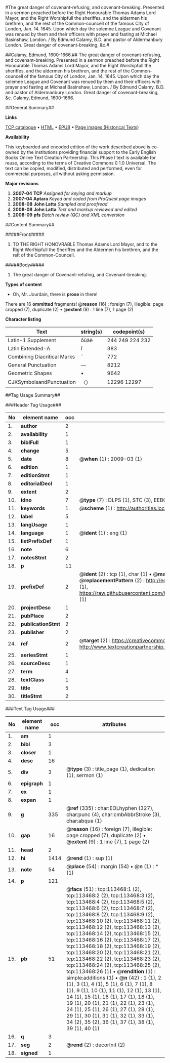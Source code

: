 #The great danger of covenant-refusing, and covenant-breaking. Presented in a sermon preached before the Right Honourable Thomas Adams Lord Mayor, and the Right Worshipfull the sheriffes, and the aldermen his brethren, and the rest of the Common-councell of the famous City of London, Jan. 14. 1645. Upon which day the solemne League and Covenant was renued by them and their officers with prayer and fasting at Michael Basinshaw, London. / By Edmund Calamy, B.D. and pastor of Aldermanbury London. Great danger of covenant-breaking, &c.#

##Calamy, Edmund, 1600-1666.##
The great danger of covenant-refusing, and covenant-breaking. Presented in a sermon preached before the Right Honourable Thomas Adams Lord Mayor, and the Right Worshipfull the sheriffes, and the aldermen his brethren, and the rest of the Common-councell of the famous City of London, Jan. 14. 1645. Upon which day the solemne League and Covenant was renued by them and their officers with prayer and fasting at Michael Basinshaw, London. / By Edmund Calamy, B.D. and pastor of Aldermanbury London.
Great danger of covenant-breaking, &c.
Calamy, Edmund, 1600-1666.

##General Summary##

**Links**

[TCP catalogue](http://www.ota.ox.ac.uk/tcp/)  • 
[HTML](http://tei.it.ox.ac.uk/tcp/Texts-HTML/free/A78/A78965.html)  • 
[EPUB](http://tei.it.ox.ac.uk/tcp/Texts-EPUB/free/A78/A78965.epub) • 
[Page images (Historical Texts)](https://data.historicaltexts.jisc.ac.uk/view?pubId=eebo-99861335e&pageId=eebo-99861335e-113468-1)

**Availability**

This keyboarded and encoded edition of the
	       work described above is co-owned by the institutions
	       providing financial support to the Early English Books
	       Online Text Creation Partnership. This Phase I text is
	       available for reuse, according to the terms of Creative
	       Commons 0 1.0 Universal. The text can be copied,
	       modified, distributed and performed, even for
	       commercial purposes, all without asking permission.

**Major revisions**

1. __2007-04__ __TCP__ *Assigned for keying and markup*
1. __2007-04__ __Aptara__ *Keyed and coded from ProQuest page images*
1. __2008-08__ __John Latta__ *Sampled and proofread*
1. __2008-08__ __John Latta__ *Text and markup reviewed and edited*
1. __2008-09__ __pfs__ *Batch review (QC) and XML conversion*

##Content Summary##

#####Front#####

1. TO THE
RIGHT HONOVRABLE
Thomas Adams Lord Mayor, and
to the Right Worſhipfull the Sheriffes
and the Aldermen his brethren, and
the reſt of the Common-Councell.

#####Body#####

1. The great danger of Covenant-refuſing,
and Covenant-breaking.

**Types of content**

  * Oh, Mr. Jourdain, there is **prose** in there!

There are 16 **ommitted** fragments! 
 @__reason__ (16) : foreign (7), illegible: page cropped (7), duplicate (2)  •  @__extent__ (9) : 1 line (7), 1 page (2)

**Character listing**


|Text|string(s)|codepoint(s)|
|---|---|---|
|Latin-1 Supplement|ôùàè|244 249 224 232|
|Latin Extended-A|ſ|383|
|Combining             Diacritical Marks|̄|772|
|General Punctuation|—|8212|
|Geometric Shapes|▪|9642|
|CJKSymbolsandPunctuation|〈〉|12296 12297|

##Tag Usage Summary##

###Header Tag Usage###

|No|element name|occ|attributes|
|---|---|---|---|
|1.|__author__|2||
|2.|__availability__|1||
|3.|__biblFull__|1||
|4.|__change__|5||
|5.|__date__|8| @__when__ (1) : 2009-03 (1)|
|6.|__edition__|1||
|7.|__editionStmt__|1||
|8.|__editorialDecl__|1||
|9.|__extent__|2||
|10.|__idno__|7| @__type__ (7) : DLPS (1), STC (3), EEBO-CITATION (1), PROQUEST (1), VID (1)|
|11.|__keywords__|1| @__scheme__ (1) : http://authorities.loc.gov/ (1)|
|12.|__label__|5||
|13.|__langUsage__|1||
|14.|__language__|1| @__ident__ (1) : eng (1)|
|15.|__listPrefixDef__|1||
|16.|__note__|6||
|17.|__notesStmt__|2||
|18.|__p__|11||
|19.|__prefixDef__|2| @__ident__ (2) : tcp (1), char (1)  •  @__matchPattern__ (2) : ([0-9\-]+):([0-9IVX]+) (1), (.+) (1)  •  @__replacementPattern__ (2) : http://eebo.chadwyck.com/downloadtiff?vid=$1&page=$2 (1), https://raw.githubusercontent.com/textcreationpartnership/Texts/master/tcpchars.xml#$1 (1)|
|20.|__projectDesc__|1||
|21.|__pubPlace__|2||
|22.|__publicationStmt__|2||
|23.|__publisher__|2||
|24.|__ref__|2| @__target__ (2) : https://creativecommons.org/publicdomain/zero/1.0/ (1), http://www.textcreationpartnership.org/docs/. (1)|
|25.|__seriesStmt__|1||
|26.|__sourceDesc__|1||
|27.|__term__|4||
|28.|__textClass__|1||
|29.|__title__|5||
|30.|__titleStmt__|2||


###Text Tag Usage###

|No|element name|occ|attributes|
|---|---|---|---|
|1.|__am__|1||
|2.|__bibl__|3||
|3.|__closer__|1||
|4.|__desc__|16||
|5.|__div__|3| @__type__ (3) : title_page (1), dedication (1), sermon (1)|
|6.|__epigraph__|1||
|7.|__ex__|1||
|8.|__expan__|1||
|9.|__g__|335| @__ref__ (335) : char:EOLhyphen (327), char:punc (4), char:cmbAbbrStroke (3), char:abque (1)|
|10.|__gap__|16| @__reason__ (16) : foreign (7), illegible: page cropped (7), duplicate (2)  •  @__extent__ (9) : 1 line (7), 1 page (2)|
|11.|__head__|2||
|12.|__hi__|1414| @__rend__ (1) : sup (1)|
|13.|__note__|54| @__place__ (54) : margin (54)  •  @__n__ (1) : * (1)|
|14.|__p__|121||
|15.|__pb__|51| @__facs__ (51) : tcp:113468:1 (2), tcp:113468:2 (2), tcp:113468:3 (2), tcp:113468:4 (2), tcp:113468:5 (2), tcp:113468:6 (2), tcp:113468:7 (2), tcp:113468:8 (2), tcp:113468:9 (2), tcp:113468:10 (2), tcp:113468:11 (2), tcp:113468:12 (2), tcp:113468:13 (2), tcp:113468:14 (2), tcp:113468:15 (2), tcp:113468:16 (2), tcp:113468:17 (2), tcp:113468:18 (2), tcp:113468:19 (2), tcp:113468:20 (2), tcp:113468:21 (2), tcp:113468:22 (2), tcp:113468:23 (2), tcp:113468:24 (2), tcp:113468:25 (2), tcp:113468:26 (1)  •  @__rendition__ (1) : simple:additions (1)  •  @__n__ (42) : 1 (1), 2 (1), 3 (1), 4 (1), 5 (1), 6 (1), 7 (1), 8 (1), 9 (1), 10 (1), 11 (1), 12 (1), 13 (1), 14 (1), 15 (1), 16 (1), 17 (1), 18 (1), 19 (1), 20 (1), 21 (1), 22 (1), 23 (1), 24 (1), 25 (1), 26 (1), 27 (1), 28 (1), 29 (1), 30 (1), 31 (1), 32 (1), 33 (1), 34 (2), 35 (2), 36 (1), 37 (1), 38 (1), 39 (1), 40 (1)|
|16.|__q__|3||
|17.|__seg__|2| @__rend__ (2) : decorInit (2)|
|18.|__signed__|1||
